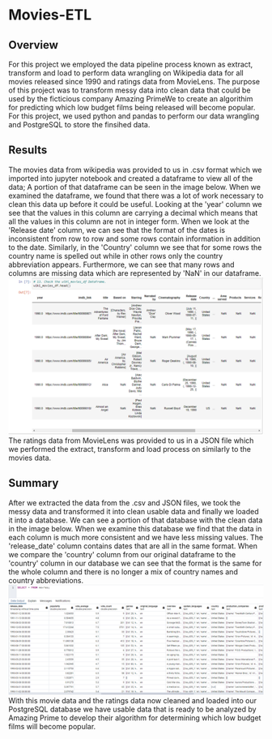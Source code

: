 # Movies-ETL

## Overview
For this project we employed the data pipeline process known as extract, transform and load to perform data wrangling on Wikipedia data for all movies released since 1990 and ratings data from MovieLens.  The purpose of this project was to transform messy data into clean data that could be used by the ficticious company Amazing PrimeWe to create an algorithim for predicting which low budget films being released will become popular.  For this project, we used python and pandas to perform our data wrangling and PostgreSQL to store the finsihed data.
## Results
The movies data from wikipedia was provided to us in .csv format which we imported into jupyter notebook and created a dataframe to view all of the data; A portion of that dataframe can be seen in the image below.  When we examined the dataframe, we found that there was a lot of work necessary to clean this data up before it could be useful.  Looking at the 'year' column we see that the values in this column are carrying a decimal which means that all the values in this column are not in integer form.  When we look at the 'Release date' column, we can see that the format of the dates is inconsistent from row to row and some rows contain information in addition to the date.  Similarly, in the 'Country' column we see that for some rows the country name is spelled out while in other rows only the country abbreviation appears.  Furthermore, we can see that many rows and columns are missing data which are represented by 'NaN' in our dataframe.
![messy](Resources/messy_movies.PNG)
The ratings data from MovieLens was provided to us in a JSON file which we performed the extract, transform and load process on similarly to the movies data.
## Summary
After we extracted the data from the .csv and JSON files, we took the messy data and transformed it into clean usable data and finally we loaded it into a database.  We can see a portion of that database with the clean data in the image below.  When we examine this database we find that the data in each column is much more consistent and we have less missing values.  The 'release_date' column contains dates that are all in the same format.  When we compare the 'country' column from our original dataframe to the 'country' column in our database we can see that the format is the same for the whole column and there is no longer a mix of country names and country abbreviations.  
![clean](Resources/clean_movies.PNG)
With this movie data and the ratings data now cleaned and loaded into our PostgreSQL database we have usable data that is ready to be analyzed by Amazing Prime to develop their algorithm for determining which low budget films will become popular.